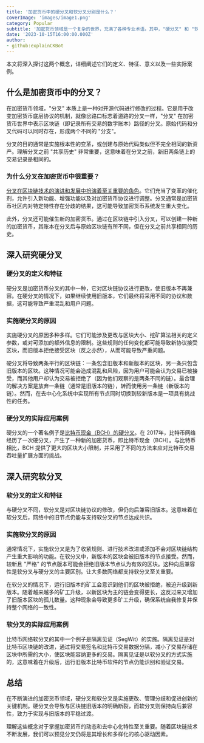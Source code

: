 ```yaml
---
title: '加密货币中的硬分叉和软分叉分别是什么？'
coverImage: 'images/image1.png'
category: Popular
subtitle: '加密货币领域是一个复杂的世界，充满了各种专业术语。其中，"硬分叉" 和 "软分叉" 是两个关键概念，它们在加密货币的发展过程中扮演着重要的角色。'
date: '2023-10-15T16:00:00.000Z'
author: 
- github:explainCKBot
---
```


本文将深入探讨这两个概念，详细阐述它们的定义、特征、意义以及一些实际案例。



## 什么是加密货币中的分叉？

在加密货币领域，"分叉" 本质上是一种对开源代码进行修改的过程。它是用于改变加密货币底层协议的机制，就像岔路口标志着道路的分叉一样，"分叉" 在加密货币世界中表示区块链（即记录所有交易的数字账本）路径的分叉。原始代码和分叉代码可以同时存在，形成两个不同的 "分支"。

分叉的目的通常是实施根本性的变革，或创建与原始代码类似但不完全相同的新资产。理解分叉之前 "共享历史" 非常重要，这意味着在分叉之前，新旧两条链上的交易记录是相同的。

### 为什么分叉在加密货币中很重要？

[分叉在区块链技术的演进和发展中扮演着至关重要的角色](https://www.nervos.org/zh/knowledge-base/What_are_implications_of_forks_(explainCKBot))。它们充当了变革的催化剂，允许引入新功能、增强功能以及对加密货币协议进行调整。分叉通常是加密货币社区内对特定特性存在分歧的结果，这可能导致加密货币系统发生重大变化。

此外，分叉还可能催生新的加密货币。通过在区块链中引入分叉，可以创建一种新的加密货币，其账本在分叉后与原始区块链有所不同，但在分叉之前共享相同的历史。




## 深入研究硬分叉


### 硬分叉的定义和特征

硬分叉是加密货币分叉的其中一种，它对区块链协议进行更改，使旧版本不再兼容。在硬分叉的情况下，如果继续使用旧版本，它们最终将采用不同的协议和数据，这可能导致严重混乱和用户问题。


### 实施硬分叉的原因

实施硬分叉的原因多种多样。它们可能涉及更改与区块大小、挖矿算法相关的定义参数，或对可添加的额外信息的限制。这些规则的任何变化都可能导致新协议接受区块，而旧版本拒绝接受区块（反之亦然），从而可能导致严重问题。

硬分叉将导致两条平行的区块链：一条包含旧版本和新版本的区块，另一条只包含旧版本的区块。这种情况可能会造成混乱和风险，因为用户可能会认为交易已被接受，而其他用户却认为交易被拒绝了（因为他们观察的是两条不同的链）。最合理的解决方案是放弃一条链（通常是旧版本的链），转而使用另一条链（新版本的链）。然而，在去中心化系统中实现所有节点同时切换到较新版本是一项具有挑战性的任务。


### 硬分叉的实际应用案例

硬分叉的一个著名例子是[比特币现金（BCH）的硬分叉](https://www.theverge.com/2017/8/1/16075276/bitcoin-cash-hard-fork-coinbase)。在 2017年，比特币网络经历了一次硬分叉，产生了一种新的加密货币，即比特币现金（BCH）。与比特币相比，BCH 提供了更大的区块大小限制，并采用了不同的方法来应对比特币交易吞吐量扩展方面的挑战。



## 深入研究软分叉


### 软分叉的定义和特征

与硬分叉不同，软分叉是对区块链协议的修改，但仍向后兼容旧版本。这意味着在软分叉后，网络中的旧节点仍能与支持软分叉的节点达成共识。


### 实施软分叉的原因

通常情况下，实施软分叉是为了收紧规则、进行技术改进或添加不会对区块链结构产生重大影响的功能。在软分叉中，新版本的区块会被旧版本的节点接受。然而，较新且 "严格" 的节点版本可能会拒绝旧版本节点认为有效的区块。这种向后兼容性是软分叉与硬分叉的主要区别。让大多数网络都支持软分叉至关重要。

在软分叉的情况下，运行旧版本的矿工会意识到他们的区块被拒绝，被迫升级到新版本。随着越来越多的矿工升级，以新区块为主的链会变得更长，这反过来又增加了旧版本区块的孤儿数量。这种现象会导致更多矿工升级，确保系统自我修复并保持整个网络的一致性。


### 软分叉的实际应用案例

比特币网络软分叉的其中一个例子是隔离见证（SegWit）的实施。隔离见证是对比特币区块链的改进，通过将交易签名和比特币交易数据分隔，减小了交易存储在区块中所需的大小，使区块能容纳更多的交易。隔离见证是以软分叉的方式实施的，这意味着在升级后，运行旧版本比特币软件的节点仍能识别和验证交易。




## 总结

在不断演进的加密货币领域，硬分叉和软分叉是实施更改、管理分歧和促进创新的关键机制。硬分叉会导致与区块链旧版本的明确断裂，而软分叉则保持向后兼容性，致力于实现与旧版本的平稳过渡。

理解这些概念对于掌握加密货币的动态和去中心化特性至关重要。随着区块链技术不断发展，我们可以预见分叉仍将是其增长和多样化的核心驱动因素。











